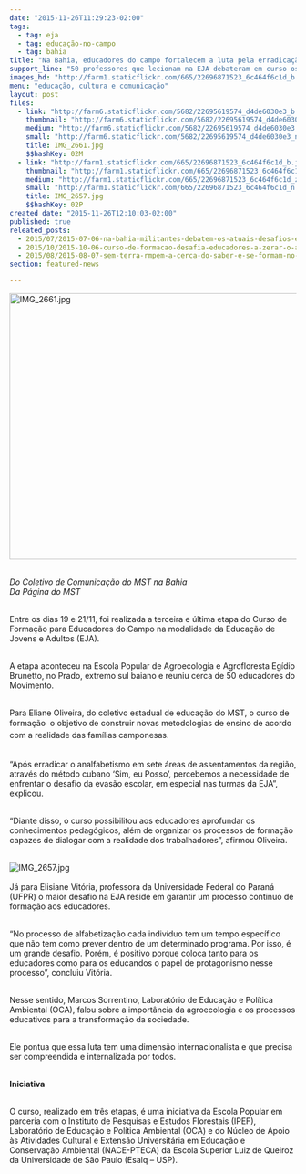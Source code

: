 ```yaml
---
date: "2015-11-26T11:29:23-02:00"
tags:
  - tag: eja
  - tag: educação-no-campo
  - tag: bahia
title: "Na Bahia, educadores do campo fortalecem a luta pela erradicação do analfabetismo"
support_line: "50 professores que lecionam na EJA debateram em curso os desafios da educação no campo.  "
images_hd: "http://farm1.staticflickr.com/665/22696871523_6c464f6c1d_b.jpg"
menu: "educação, cultura e comunicação"
layout: post
files:
  - link: "http://farm6.staticflickr.com/5682/22695619574_d4de6030e3_b.jpg"
    thumbnail: "http://farm6.staticflickr.com/5682/22695619574_d4de6030e3_t.jpg"
    medium: "http://farm6.staticflickr.com/5682/22695619574_d4de6030e3_z.jpg"
    small: "http://farm6.staticflickr.com/5682/22695619574_d4de6030e3_n.jpg"
    title: IMG_2661.jpg
    $$hashKey: 02M
  - link: "http://farm1.staticflickr.com/665/22696871523_6c464f6c1d_b.jpg"
    thumbnail: "http://farm1.staticflickr.com/665/22696871523_6c464f6c1d_t.jpg"
    medium: "http://farm1.staticflickr.com/665/22696871523_6c464f6c1d_z.jpg"
    small: "http://farm1.staticflickr.com/665/22696871523_6c464f6c1d_n.jpg"
    title: IMG_2657.jpg
    $$hashKey: 02P
created_date: "2015-11-26T12:10:03-02:00"
published: true
releated_posts:
  - 2015/07/2015-07-06-na-bahia-militantes-debatem-os-atuais-desafios-enfrentados-pela-classe-trabalhadora.md
  - 2015/10/2015-10-06-curso-de-formacao-desafia-educadores-a-zerar-o-analfabetismo.md
  - 2015/08/2015-08-07-sem-terra-rmpem-a-cerca-do-saber-e-se-formam-no-eja.md
section: featured-news

---
```

<p><img alt="IMG_2661.jpg" height="466" src="http://farm6.staticflickr.com/5682/22695619574_d4de6030e3_b.jpg" width="700" /></p>

<p><br />
<em>Do Coletivo de Comunica&ccedil;&atilde;o do MST na Bahia<br />
Da P&aacute;gina do MST</em></p>

<p><br />
Entre os dias 19 e 21/11, foi realizada a&nbsp;terceira e &uacute;ltima etapa do Curso de Forma&ccedil;&atilde;o para Educadores do Campo na modalidade da Educa&ccedil;&atilde;o de Jovens e Adultos (EJA).</p>

<p><br />
A etapa aconteceu na Escola Popular de Agroecologia e Agrofloresta Eg&iacute;dio Brunetto, no Prado, extremo sul baiano e reuniu cerca de 50 educadores do Movimento.</p>

<p><br />
Para Eliane Oliveira, do coletivo estadual de educa&ccedil;&atilde;o do MST, o curso de forma&ccedil;&atilde;o &nbsp;<span style="line-height: 20.8px;">o objetivo de construir novas metodologias de ensino de acordo com a realidade das fam&iacute;lias camponesas.</span></p>

<p><br />
&ldquo;Ap&oacute;s erradicar o analfabetismo em sete &aacute;reas de assentamentos da regi&atilde;o, atrav&eacute;s do m&eacute;todo cubano &lsquo;Sim, eu Posso&rsquo;, percebemos a necessidade de enfrentar o desafio da evas&atilde;o escolar, em especial nas turmas da EJA&rdquo;, explicou.</p>

<p><br />
&ldquo;Diante disso, o curso possibilitou aos educadores aprofundar os conhecimentos pedag&oacute;gicos, al&eacute;m de organizar os processos de forma&ccedil;&atilde;o capazes de dialogar com a realidade dos trabalhadores&rdquo;, afirmou Oliveira.<br />
&nbsp;</p>

<p><img alt="IMG_2657.jpg" src="http://farm1.staticflickr.com/665/22696871523_6c464f6c1d_b.jpg" /><br />
<br />
J&aacute; para Elisiane Vit&oacute;ria, professora da Universidade Federal do Paran&aacute; (UFPR)&nbsp;o maior desafio na EJA reside em garantir um processo continuo de forma&ccedil;&atilde;o aos educadores.</p>

<p><br />
&ldquo;No processo de alfabetiza&ccedil;&atilde;o cada indiv&iacute;duo tem um tempo espec&iacute;fico que n&atilde;o tem como prever dentro de um determinado programa. Por isso, &eacute; um grande desafio. Por&eacute;m, &eacute; positivo porque coloca tanto para os educadores como para os educandos o papel de protagonismo nesse processo&rdquo;, concluiu Vit&oacute;ria.</p>

<p><br />
Nesse sentido, Marcos Sorrentino, Laborat&oacute;rio de Educa&ccedil;&atilde;o e Pol&iacute;tica Ambiental (OCA), falou sobre a import&acirc;ncia da agroecologia e os processos educativos para a transforma&ccedil;&atilde;o da sociedade.&nbsp;</p>

<p><br />
Ele pontua que essa luta tem uma dimens&atilde;o internacionalista e que precisa ser compreendida e internalizada por todos.</p>

<p><br />
<strong>Iniciativa&nbsp;</strong></p>

<p><br />
O curso, realizado em tr&ecirc;s etapas,&nbsp;&eacute; uma iniciativa da Escola Popular em parceria com o Instituto de Pesquisas e Estudos Florestais (IPEF), Laborat&oacute;rio de Educa&ccedil;&atilde;o e Pol&iacute;tica Ambiental (OCA) e do N&uacute;cleo de Apoio &agrave;s Atividades Cultural e Extens&atilde;o Universit&aacute;ria em Educa&ccedil;&atilde;o e Conserva&ccedil;&atilde;o Ambiental (NACE-PTECA) da Escola Superior Luiz de Queiroz da Universidade de S&atilde;o Paulo (Esalq &ndash; USP).</p>
